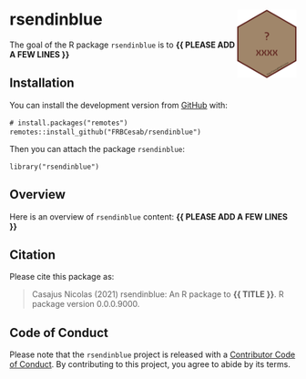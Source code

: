 <!-- README.md is generated from README.Rmd. Please edit that file -->

# rsendinblue <img src="man/figures/hexsticker.png" height="120" align="right"/>

<!-- badges: start -->
<!-- badges: end -->

The goal of the R package `rsendinblue` is to **{{ PLEASE ADD A FEW
LINES }}**

## Installation

You can install the development version from
[GitHub](https://github.com/) with:

    # install.packages("remotes")
    remotes::install_github("FRBCesab/rsendinblue")

Then you can attach the package `rsendinblue`:

    library("rsendinblue")

## Overview

Here is an overview of `rsendinblue` content: **{{ PLEASE ADD A FEW
LINES }}**

## Citation

Please cite this package as:

> Casajus Nicolas (2021) rsendinblue: An R package to **{{ TITLE }}**. R
> package version 0.0.0.9000.

## Code of Conduct

Please note that the `rsendinblue` project is released with a
[Contributor Code of
Conduct](https://contributor-covenant.org/version/2/0/CODE_OF_CONDUCT.html).
By contributing to this project, you agree to abide by its terms.
